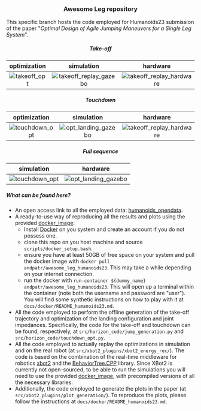 ### <center>Awesome Leg repository</center> 

This specific branch hosts the code employed for Humanoids23 submission of the paper "_Optimal Design of Agile Jumping Maneuvers for a Single Leg System_".
 

##### <center> Take-off </center>
|optimization|simulation|hardware|   
|:----------------------------------------------------------------------------:|:----------------------------------------------------------------------------------------------------------------:|:----------------------------------------------------------------------------------------------------------------:|
|  ![takeoff_opt](docs/animations/takeoff_opt.gif)| ![takeoff_replay_gazebo](docs/animations/takeoff_replay_gazebo.gif) | ![takeoff_replay_hardware](docs/animations/takeoff_replay_hardware.gif) 	

##### <center> Touchdown </center>

|optimization|simulation|hardware|   
|:----------------------------------------------------------------------------:|:----------------------------------------------------------------------------------------------------------------:|:----------------------------------------------------------------------------------------------------------------:|
|  ![touchdown_opt](docs/animations/touchdown_opt.gif)| ![opt_landing_gazebo](docs/animations/opt_landing_gazebo.gif) | ![takeoff_replay_hardware](docs/animations/opt_landing_hardware.gif) 	

##### <center> Full sequence </center>

|simulation|hardware|   
|:----------------------------------------------------------------------------:|:----------------------------------------------------------------------------------------------------------------:|
|  ![touchdown_opt](docs/animations/full_sequence_gazebo.gif)| ![opt_landing_gazebo](docs/animations/full_sequence_hardware.gif) 	

##### What can be found here?
- An open access link to all the employed data: [humanoids_opendata](https://drive.google.com/drive/folders/19J7vAJigoIES9niY9HVV40xFMkzh9XZ1).
- A ready-to-use way of reproducing all the results and plots using the provided [docker_image](https://hub.docker.com/repository/docker/andpatr/awesome_leg_humanoids23/general):
  - Install [Docker](https://docs.docker.com/engine/install/ubuntu/) on you system and create an account if you do not possess one.
  - clone this repo on you host machine and source `scripts/docker_setup.bash`. 
  - ensure you have at least 50GB of free space on your system and pull the docker image with `docker pull andpatr/awesome_leg_humanoids23`. This may take a while depending on your internet connection.
  - run the docker with `run-container ${dummy_name} andpatr/awesome_leg_humanoids23`. This will open up a terminal within the container (note both the username and password are "user"). You will find some synthetic instructions on how to play with it at `docs/docker/README_humanoids23.md`.
- All the code employed to perform the offline generation of the take-off trajectory and optimization of the landing configuration and joint impedances. Specifically, the code for the take-off and touchdown can be found, respectively, at `src/horizon_code/jump_generation.py` and `src/horizon_code/touchdown_opt.py`. 
- All the code employed to actually replay the optimizations in simulation and on the real robot (at `src/xbot2_plugins/xbot2_energy_rec/`). The code is based on the combination of the real-time middleware for robotics [xbot2](https://advrhumanoids.github.io/xbot2/devel/index.html) and the [BehaviorTree.CPP](https://github.com/BehaviorTree/BehaviorTree.CPP/tree/v3.8) library. Since XBot2 is currently not open-sourced, to be able to run the simulations you will need to use the provided [docker_image](https://hub.docker.com/repository/docker/andpatr/awesome_leg_humanoids23/general), with precompiled versions of all the necessary libraries.
- Additionally, the code employed to generate the plots in the paper (at `src/xbot2_plugins/plot_generation/`). To reproduce the plots, please follow the instructions at `docs/docker/README_humanoids23.md`.